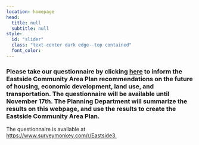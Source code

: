 ```yaml
---
location: homepage
head:
  title: null
  subtitle: null
style:
  id: "slider"
  class: "text-center dark edge--top contained"
  font_color:
---
```


<h3 class="text-center">Please take our questionnaire by clicking <a href="https://www.surveymonkey.com/r/Eastside3>">here</a> to inform the Eastside Community Area Plan recommendations on the future of housing, economic development, land use, and transportation. The questionnaire will be available until November 17th.  The Planning Department will summarize the results on this webpage, and use the results to create the Eastside Community Area Plan.</h3>
<p>The questionnaire is available at <a href="https://www.surveymonkey.com/r/Eastside3>">https://www.surveymonkey.com/r/Eastside3.</a>
 </p>

